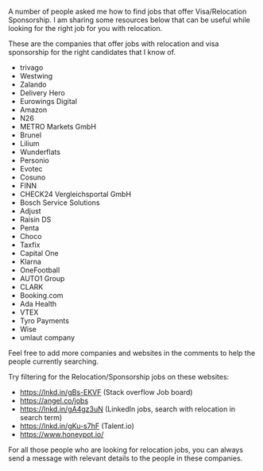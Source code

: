 A number of people asked me how to find jobs that offer Visa/Relocation Sponsorship. I am sharing some resources below that can be useful while looking for the right job for you with relocation.

These are the companies that offer jobs with relocation and visa sponsorship for the right candidates that I know of.

- trivago
- Westwing
- Zalando
- Delivery Hero
- Eurowings Digital
- Amazon
- N26
- METRO Markets GmbH
- Brunel
- Lilium
- Wunderflats
- Personio
- Evotec
- Cosuno
- FINN
- CHECK24 Vergleichsportal GmbH
- Bosch Service Solutions
- Adjust
- Raisin DS
- Penta
- Choco
- Taxfix
- Capital One
- Klarna
- OneFootball
- AUTO1 Group
- CLARK
- Booking.com
- Ada Health
- VTEX
- Tyro Payments
- Wise
- umlaut company

Feel free to add more companies and websites in the comments to help the people currently searching.


Try filtering for the Relocation/Sponsorship jobs on these websites:

- https://lnkd.in/gBs-EKVF (Stack overflow Job board)
- https://angel.co/jobs
- https://lnkd.in/gA4gz3uN (LinkedIn jobs, search with relocation in search term)
- https://lnkd.in/gKu-s7hF (Talent.io)
- https://www.honeypot.io/

For all those people who are looking for relocation jobs, you can always send a message with relevant details to the people in these companies.
